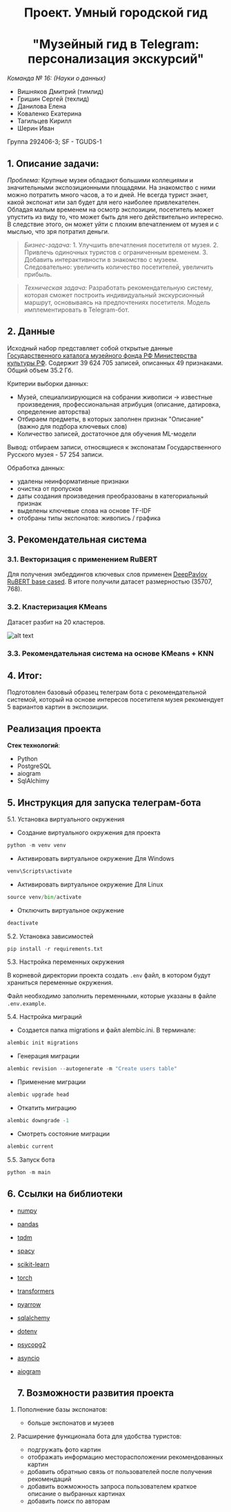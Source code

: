 # <center> **Проект. Умный городской гид**

# <center> **"Музейный гид в Telegram: персонализация экскурсий"**

*Команда № 16: (Науки о данных)*

+ Вишняков Дмитрий (тимлид)
+ Гришин Сергей (техлид)
+ Данилова Елена
+ Коваленко Екатерина
+ Тагильцев Кирилл
+ Шерин Иван

Группа 292406-3; SF - TGUDS-1

## 1. Описание задачи:

*Проблема:* Крупные музеи обладают большими коллециями и значительными экспозиционными площадями. На знакомство с ними можно потратить много часов, а то и дней. Не всегда турист знает, какой экспонат или зал будет для него наиболее привлекателен. Обладая малым временем на осмотр экспозиции, посетитель может упустить из виду то, что может быть для него действительно интересно. В следствие этого, он может уйти с плохим впечатлением от музея и с мыслью, что зря потратил деньги.

>*Бизнес-задача:* 1. Улучшить впечатления посетителя от музея.
                 2. Привлечь одиночных туристов с ограниченным временем.
                 3. Добавить интерактивности в знакомство с музеем.
                 Следовательно: увеличить количество посетителей, увеличить прибыль.

>*Техническая задача:* Разработать рекомендательную систему, которая сможет построить индивидуальный экскурсионный маршрут, основываясь на предпочтениях посетителя. Модель имплементировать в Telegram-бот.

## 2. Данные

Исходный набор представляет собой открытые данные [Государственного каталога музейного фонда РФ Министерства культуры РФ](https://opendata.mkrf.ru/opendata/7705851331-museum-exhibits). Содержит 39 624 705 записей, описанных 49 признаками. Общий объем 35.2 Гб.

Критерии выборки данных:

+ Музей, специализирующися на собрании живописи -> известные произведения, профессиональная атрибуция (описание, датировка, определение авторства)
+ Отбираем предметы, в которых заполнен признак "Описание" (важно для подбора ключевых слов)
+ Количество записей, достаточное для обучения ML-модели

Вывод: отбираем записи, относящиеся к экспонатам Государственного Русского музея - 57 254 записи.

Обработка данных:
+ удалены неинформативные признаки
+ очистка от пропусков
+ даты создания произведения преобразованы в категориальный признак
+ выделены ключевые слова на основе TF-IDF
+ отобраны типы экспонатов: живопись / графика


## 3. Рекомендательная система

### 3.1. Векторизация с применением RuBERT

Для получения эмбеддингов ключевых слов применен [DeepPavlov RuBERT base cased](https://huggingface.co/DeepPavlov/rubert-base-cased). В итоге получили датасет размерностью (35707, 768).

### 3.2. Кластеризация KMeans

Датасет разбит на 20 кластеров.

![alt text](image.png)

### 3.3. Рекомендательная система на основе KMeans + KNN

## 4. Итог:

Подготовлен базовый образец телеграм бота с рекомендательной системой, который на основе интересов посетителя музея рекомендует 5 вариантов картин в экспозиции.

## Реализация проекта
**Стек технологий**:  
- Python
- PostgreSQL
- aiogram
- SqlAlchimy

## 5. Инструкция для запуска телеграм-бота

5.1. Установка виртуального окружения
+ Создание виртуального окружения для проекта
```python
python -m venv venv
```
+  Активировать виртуальное окружение Для Windows
```python
venv\Scripts\activate
```
+ Активировать виртуальное окружение Для Linux
```python
source venv/bin/activate
```
+ Отключить виртуальное окружение
```python
deactivate
```
5.2. Установка зависимостей
```python
pip install -r requirements.txt
```

5.3. Настройка переменных окружения

В корневой директории проекта создать ```.env``` файл, в котором будут храниться переменные окружения. 

Файл необходимо заполнить переменными, которые указаны в файле ```.env.example```.

5.4. Настройка миграций

+ Создается папка migrations и файл alembic.ini. В терминале:
```python
alembic init migrations
```
+ Генерация миграции
```python
alembic revision --autogenerate -m "Create users table"
```
+ Применение миграции
```python
alembic upgrade head
```
+ Откатить миграцию
```python
alembic downgrade -1
```
+ Смотреть состояние миграции
```python
alembic current
```
5.5. Запуск бота
```python
python -m main
```

## 6. Ссылки на библиотеки

+ [numpy](https://numpy.org/)
+ [pandas](https://pandas.pydata.org/)
+ [tqdm](https://tqdm.github.io/)
+ [spacy](https://spacy.io/)
+ [scikit-learn](https://scikit-learn.org/stable/)
+ [torch](https://pytorch.org/) 
+ [transformers](https://pypi.org/project/transformers/)
+ [pyarrow](https://arrow.apache.org/docs/python/index.html)
+ [sqlalchemy](https://www.sqlalchemy.org/)
+ [dotenv](https://www.npmjs.com/package/dotenv)
+ [psycopg2](https://pypi.org/project/psycopg2/)
+ [asyncio](https://pypi.org/project/asyncio/)
+ [aiogram](https://docs.aiogram.dev/en/v3.17.0/)

  ## 7. Возможности развития проекта
1. Пополнение базы экспонатов:
    - больше экспонатов и музеев
    
2. Расширение функционала бота для удобства туристов:
    - подгружать фото картин
    - отображать информацию месторасположении рекомендованных картин
    - добавить обратныю связь от пользователей после получения рекомендаций
    - добавить вожможность запроса пользователем краткое описание о выбранных картинах
   - добавить поиск по авторам
